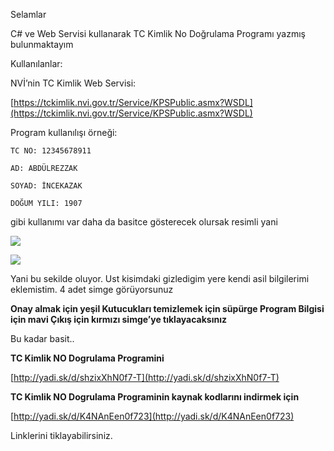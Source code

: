 <!--
.. title: TC Kimlik No Doğrulama Programı
.. slug: tc-kimlik-no-dogrulama-programi
.. date: 2012-11-24
.. tags: csharp, csharp
.. category: CSharp, Programlama
.. description: TC Kimlik No Doğrulama Programı
.. type: text
-->

Selamlar

C# ve Web Servisi kullanarak TC Kimlik No Doğrulama Programı yazmış bulunmaktayım

Kullanılanlar:

NVİ’nin TC Kimlik Web Servisi:

[https://tckimlik.nvi.gov.tr/Service/KPSPublic.asmx?WSDL](https://tckimlik.nvi.gov.tr/Service/KPSPublic.asmx?WSDL)

Program kullanılışı örneği:


    TC NO: 12345678911

    AD: ABDÜLREZZAK

    SOYAD: İNCEKAZAK

    DOĞUM YILI: 1907


gibi kullanımı var daha da basitce gösterecek olursak resimli yani
<!-- TEASER_END -->

![](https://4.bp.blogspot.com/-4EsnAFTAVSA/UJ9FGCzsxWI/AAAAAAAAAew/FwIl3KapVkg/s320/1.PNG)

![](https://1.bp.blogspot.com/-3kKCmluXmf8/UJ9FIOfM5TI/AAAAAAAAAe0/bN4YovMG_Ek/s320/2.PNG)

Yani bu sekilde oluyor. Ust kisimdaki gizledigim yere kendi asil bilgilerimi eklemistim. 4 adet simge görüyorsunuz

**Onay almak için yeşil Kutucukları temizlemek için süpürge Program Bilgisi için mavi Çıkış için kırmızı simge’ye tıklayacaksınız**

Bu kadar basit..

**TC Kimlik NO Dogrulama Programini**

[http://yadi.sk/d/shzixXhN0f7-T](http://yadi.sk/d/shzixXhN0f7-T)

**TC Kimlik NO Dogrulama Programinin kaynak kodlarını indirmek için**

[http://yadi.sk/d/K4NAnEen0f723](http://yadi.sk/d/K4NAnEen0f723)

Linklerini tiklayabilirsiniz.
